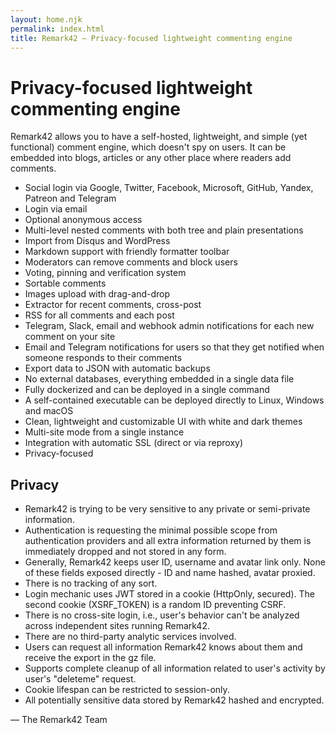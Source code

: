 ```yaml
---
layout: home.njk
permalink: index.html
title: Remark42 – Privacy-focused lightweight commenting engine
---
```


<h1 class="text-center !text-4xl !md:text-5xl">Privacy-focused lightweight commenting engine</h1>

Remark42 allows you to have a self-hosted, lightweight, and simple (yet functional) comment engine, which doesn't spy on users. It can be embedded into blogs, articles or any other place where readers add comments.

* Social login via Google, Twitter, Facebook, Microsoft, GitHub, Yandex, Patreon and Telegram
* Login via email
* Optional anonymous access
* Multi-level nested comments with both tree and plain presentations
* Import from Disqus and WordPress
* Markdown support with friendly formatter toolbar
* Moderators can remove comments and block users
* Voting, pinning and verification system
* Sortable comments
* Images upload with drag-and-drop
* Extractor for recent comments, cross-post
* RSS for all comments and each post
* Telegram, Slack, email and webhook admin notifications for each new comment on your site
* Email and Telegram notifications for users so that they get notified when someone responds to their comments
* Export data to JSON with automatic backups
* No external databases, everything embedded in a single data file
* Fully dockerized and can be deployed in a single command
* A self-contained executable can be deployed directly to Linux, Windows and macOS
* Clean, lightweight and customizable UI with white and dark themes
* Multi-site mode from a single instance
* Integration with automatic SSL (direct or via reproxy)
* Privacy-focused

## Privacy

* Remark42 is trying to be very sensitive to any private or semi-private information.
* Authentication is requesting the minimal possible scope from authentication providers and all extra information returned by them is immediately dropped and not stored in any form.
* Generally, Remark42 keeps user ID, username and avatar link only. None of these fields exposed directly - ID and name hashed, avatar proxied.
* There is no tracking of any sort.
* Login mechanic uses JWT stored in a cookie (HttpOnly, secured). The second cookie (XSRF_TOKEN) is a random ID preventing CSRF.
* There is no cross-site login, i.e., user's behavior can't be analyzed across independent sites running Remark42.
* There are no third-party analytic services involved.
* Users can request all information Remark42 knows about them and receive the export in the gz file.
* Supports complete cleanup of all information related to user's activity by user's "deleteme" request.
* Cookie lifespan can be restricted to session-only.
* All potentially sensitive data stored by Remark42 hashed and encrypted.

<div class="text-right italic">— The Remark42 Team</div>
